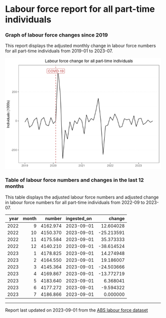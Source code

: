 Labour force report for all part-time individuals
================

### Graph of labour force changes since 2019

This report displays the adjusted monthly change in labour force numbers
for all part-time individuals from 2019-01 to 2023-07.

![](all_part-time_report_files/figure-gfm/unnamed-chunk-2-1.png)<!-- -->

### Table of labour force numbers and changes in the last 12 months

This table displays the adjusted labour force numbers and adjusted
change in labour force numbers for all part-time individuals from
2022-09 to 2023-07.

| year | month |   number | ingested_on |     change |
|-----:|------:|---------:|:------------|-----------:|
| 2022 |     9 | 4162.974 | 2023-09-01  |  12.604028 |
| 2022 |    10 | 4150.370 | 2023-09-01  | -25.213591 |
| 2022 |    11 | 4175.584 | 2023-09-01  |  35.373333 |
| 2022 |    12 | 4140.210 | 2023-09-01  | -38.614524 |
| 2023 |     1 | 4178.825 | 2023-09-01  |  14.274948 |
| 2023 |     2 | 4164.550 | 2023-09-01  |  19.186007 |
| 2023 |     3 | 4145.364 | 2023-09-01  | -24.503666 |
| 2023 |     4 | 4169.867 | 2023-09-01  | -13.772719 |
| 2023 |     5 | 4183.640 | 2023-09-01  |   6.368041 |
| 2023 |     6 | 4177.272 | 2023-09-01  |  -9.594322 |
| 2023 |     7 | 4186.866 | 2023-09-01  |   0.000000 |

------------------------------------------------------------------------

Report last updated on 2023-09-01 from the [ABS labour force
dataset](https://www.abs.gov.au/statistics/labour/employment-and-unemployment/labour-force-australia/latest-release)
